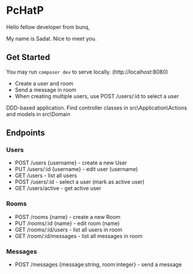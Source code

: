 # PcHatP

Hello fellow developer from bunq,

My name is Sadat. Nice to meet you.

## Get Started
You may run `composer dev` to serve locally. (http://localhost:8080)

  - Create a user and room 
  - Send a message in room
  - When creating multiple users, use POST /users/:id to select a user

DDD-based application. Find controller classes in src\Application\Actions and models in src\Domain

## Endpoints

### Users
  - POST /users {username} - create a new User
  - PUT /users/:id {username} -  edit user (username)
  - GET /users - list all users
  - POST /users/:id - select a user (mark as active user)
  - GET /users/active - get active user

### Rooms
  - POST /rooms {name} - create a new Room
  - PUT /rooms/:id {name} - edit room (name)
  - GET /rooms/:id/users - list all users in room
  - GET /room/:id/messages - list all messages in room

### Messages
  - POST /messages {message:string, room:integer} - send a message


